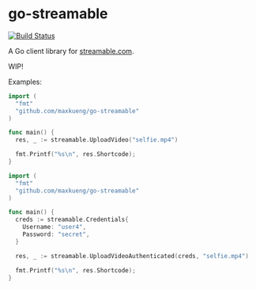 go-streamable
=============

[![Build Status](https://travis-ci.org/maxkueng/go-streamable.svg)](https://travis-ci.org/maxkueng/go-streamable)

A Go client library for [streamable.com](https://streamable.com/).

WIP!

Examples:

```go
import (
  "fmt"
  "github.com/maxkueng/go-streamable"
)

func main() {
  res, _ := streamable.UploadVideo("selfie.mp4")

  fmt.Printf("%s\n", res.Shortcode);
}
```

```go
import (
  "fmt"
  "github.com/maxkueng/go-streamable"
)

func main() {
  creds := streamable.Credentials{
    Username: "user4",
    Password: "secret",
  }

  res, _ := streamable.UploadVideoAuthenticated(creds, "selfie.mp4")

  fmt.Printf("%s\n", res.Shortcode);
}
```
